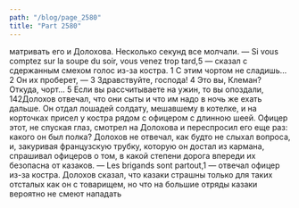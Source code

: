 ```yaml
---
path: "/blog/page_2580"
title: "Part 2580"
---
```


матривать его и Долохова. Несколько секунд все молчали.
— Si vous comptez sur la soupe du soir, vous venez trop tard,5 — сказал с сдержанным смехом голос из-за костра.
1 С этим чортом не сладишь...
2 Он их проберет, —
3 Здравствуйте, господа!
4 Это вы, Клеман? Откуда, чорт...
5 Если вы рассчитываете на ужин, то вы опоздали,
142Долохов отвечал, что они сыты и что им надо в ночь же ехать дальше.
Он отдал лошадей солдату, мешавшему в котелке, и на корточках присел у костра рядом с офицером с длинною шеей. Офицер этот, не спуская глаз, смотрел на Долохова и переспросил его еще раз: какого он был полка? Долохов не отвечал, как будто не слыхал вопроса, и, закуривая французскую трубку, которую он достал из кармана, спрашивал офицеров о том, в какой степени дорога впереди их безопасна от казаков.
— Les brigands sont partout,1 — отвечал офицер из-за костра.
Долохов сказал, что казаки страшны только для таких отсталых как он с товарищем, но что на большие отряды казаки вероятно не смеют нападать
